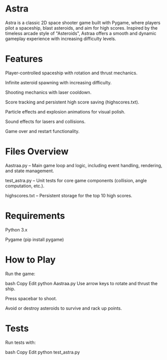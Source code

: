 # Astra
Astra is a classic 2D space shooter game built with Pygame, where players pilot a spaceship, blast asteroids, and aim for high scores. Inspired by the timeless arcade style of "Asteroids", Astraa offers a smooth and dynamic gameplay experience with increasing difficulty levels.

# Features
Player-controlled spaceship with rotation and thrust mechanics.

Infinite asteroid spawning with increasing difficulty.

Shooting mechanics with laser cooldown.

Score tracking and persistent high score saving (highscores.txt).

Particle effects and explosion animations for visual polish.

Sound effects for lasers and collisions.

Game over and restart functionality.

# Files Overview
Aastraa.py – Main game loop and logic, including event handling, rendering, and state management.

test_astra.py – Unit tests for core game components (collision, angle computation, etc.).

highscores.txt – Persistent storage for the top 10 high scores.

# Requirements
Python 3.x

Pygame (pip install pygame)

# How to Play
Run the game:

bash
Copy
Edit
python Aastraa.py
Use arrow keys to rotate and thrust the ship.

Press spacebar to shoot.

Avoid or destroy asteroids to survive and rack up points.

# Tests
Run tests with:

bash
Copy
Edit
python test_astra.py
